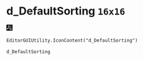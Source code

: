 # d_DefaultSorting `16x16`
<img src="/img/d_DefaultSorting.png" width=16 height=16>

``` CSharp
EditorGUIUtility.IconContent("d_DefaultSorting")
```
```
d_DefaultSorting
```
